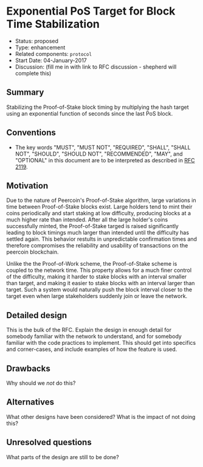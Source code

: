 # Exponential PoS Target for Block Time Stabilization

- Status: proposed
- Type: enhancement
- Related components: `protocol`
- Start Date: 04-January-2017
- Discussion: (fill me in with link to RFC discussion - shepherd will complete this)

## Summary
Stabilizing the Proof-of-Stake block timing by multiplying the hash target using an exponential function of seconds since the last PoS block.

## Conventions
- The key words "MUST", "MUST NOT", "REQUIRED", "SHALL", "SHALL NOT", "SHOULD", "SHOULD NOT", "RECOMMENDED", "MAY", and "OPTIONAL" in this document are to be interpreted as described in [RFC 2119](http://tools.ietf.org/html/rfc2119).

## Motivation
Due to the nature of Peercoin's Proof-of-Stake algorithm, large variations in time between Proof-of-Stake blocks exist.
Large holders tend to mint their coins periodically and start staking at low difficulty, producing blocks at a much higher rate than intended.
After all the large holder's coins successfully minted, the Proof-of-Stake targed is raised significantly leading to block timings much larger than intended until the difficulty has settled again.
This behavior restults in unpredictable confirmation times and therefore compromises the reliability and usability of transactions on the peercoin blockchain.

Unlike the the Proof-of-Work scheme, the Proof-of-Stake scheme is coupled to the network time.
This property allows for a much finer control of the difficulty, making it harder to stake blocks with an interval smaller than target, and making it easier to stake blocks with an interval larger than target.
Such a system would naturally push the block interval closer to the target even when large stakeholders suddenly join or leave the network.

## Detailed design

This is the bulk of the RFC. Explain the design in enough detail for somebody familiar
with the network to understand, and for somebody familiar with the code practices to implement.
This should get into specifics and corner-cases, and include examples of how the feature is used.

## Drawbacks

Why should we *not* do this?

## Alternatives

What other designs have been considered? What is the impact of not doing this?

## Unresolved questions

What parts of the design are still to be done?
